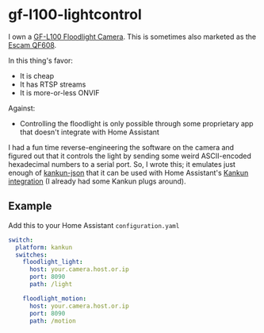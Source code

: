 # gf-l100-lightcontrol

I own a [GF-L100 Floodlight Camera](https://fccid.io/2AL56GF-L100PRO/User-Manual/Users-Manual-3990248).
This is sometimes also marketed as the [Escam QF608](http://www.escam.cn/product/77-en.html).

In this thing's favor:

- It is cheap
- It has RTSP streams
- It is more-or-less ONVIF

Against:

- Controlling the floodlight is only possible through some proprietary app that doesn't integrate with Home Assistant

I had a fun time reverse-engineering the software on the camera and figured out that it controls the light by sending some weird ASCII-encoded hexadecimal numbers to a serial port.
So, I wrote this; it emulates just enough of [kankun-json](https://github.com/homedash/kankun-json) that it can be used with Home Assistant's [Kankun integration](https://www.home-assistant.io/integrations/kankun/) (I already had some Kankun plugs around).

## Example

Add this to your Home Assistant `configuration.yaml`

```yaml
switch:
  platform: kankun
  switches:
    floodlight_light:
      host: your.camera.host.or.ip
      port: 8090
      path: /light

    floodlight_motion:
      host: your.camera.host.or.ip
      port: 8090
      path: /motion
```
